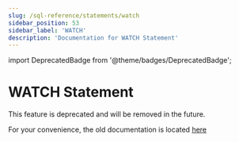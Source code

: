 ```yaml
---
slug: /sql-reference/statements/watch
sidebar_position: 53
sidebar_label: 'WATCH'
description: 'Documentation for WATCH Statement'
---
```


import DeprecatedBadge from '@theme/badges/DeprecatedBadge';

# WATCH Statement

<DeprecatedBadge/>

This feature is deprecated and will be removed in the future.

For your convenience, the old documentation is located [here](https://pastila.nl/?007cd3ec/47276db1eb25eb10c6ee043a44fdf597#AESDirdloBX4wF5BjPSZSA==)
